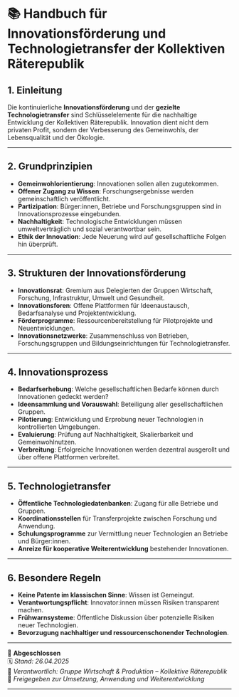 <!--
Autor: Fabio Weidner
Version: 1.0
Sektion: Wirtschaft & Produktion
Veröffentlichung: April 2025
-->

# 📚 Handbuch für Innovationsförderung und Technologietransfer der Kollektiven Räterepublik

## 1. Einleitung

Die kontinuierliche **Innovationsförderung** und der **gezielte Technologietransfer** sind Schlüsselelemente für die nachhaltige Entwicklung der Kollektiven Räterepublik. Innovation dient nicht dem privaten Profit, sondern der Verbesserung des Gemeinwohls, der Lebensqualität und der Ökologie.

---

## 2. Grundprinzipien

- **Gemeinwohlorientierung**: Innovationen sollen allen zugutekommen.
- **Offener Zugang zu Wissen**: Forschungsergebnisse werden gemeinschaftlich veröffentlicht.
- **Partizipation**: Bürger:innen, Betriebe und Forschungsgruppen sind in Innovationsprozesse eingebunden.
- **Nachhaltigkeit**: Technologische Entwicklungen müssen umweltverträglich und sozial verantwortbar sein.
- **Ethik der Innovation**: Jede Neuerung wird auf gesellschaftliche Folgen hin überprüft.

---

## 3. Strukturen der Innovationsförderung

- **Innovationsrat**: Gremium aus Delegierten der Gruppen Wirtschaft, Forschung, Infrastruktur, Umwelt und Gesundheit.
- **Innovationsforen**: Offene Plattformen für Ideenaustausch, Bedarfsanalyse und Projektentwicklung.
- **Förderprogramme**: Ressourcenbereitstellung für Pilotprojekte und Neuentwicklungen.
- **Innovationsnetzwerke**: Zusammenschluss von Betrieben, Forschungsgruppen und Bildungseinrichtungen für Technologietransfer.

---

## 4. Innovationsprozess

- **Bedarfserhebung**: Welche gesellschaftlichen Bedarfe können durch Innovationen gedeckt werden?
- **Ideensammlung und Vorauswahl**: Beteiligung aller gesellschaftlichen Gruppen.
- **Pilotierung**: Entwicklung und Erprobung neuer Technologien in kontrollierten Umgebungen.
- **Evaluierung**: Prüfung auf Nachhaltigkeit, Skalierbarkeit und Gemeinwohlnutzen.
- **Verbreitung**: Erfolgreiche Innovationen werden dezentral ausgerollt und über offene Plattformen verbreitet.

---

## 5. Technologietransfer

- **Öffentliche Technologiedatenbanken**: Zugang für alle Betriebe und Gruppen.
- **Koordinationsstellen** für Transferprojekte zwischen Forschung und Anwendung.
- **Schulungsprogramme** zur Vermittlung neuer Technologien an Betriebe und Bürger:innen.
- **Anreize für kooperative Weiterentwicklung** bestehender Innovationen.

---

## 6. Besondere Regeln

- **Keine Patente im klassischen Sinne**: Wissen ist Gemeingut.
- **Verantwortungspflicht**: Innovator:innen müssen Risiken transparent machen.
- **Frühwarnsysteme**: Öffentliche Diskussion über potenzielle Risiken neuer Technologien.
- **Bevorzugung nachhaltiger und ressourcenschonender Technologien**.

---

🔢 **Abgeschlossen**  
🗓️ *Stand: 26.04.2025*  
🏩 *Verantwortlich: Gruppe Wirtschaft & Produktion – Kollektive Räterepublik*  
🔐 *Freigegeben zur Umsetzung, Anwendung und Weiterentwicklung*

---


